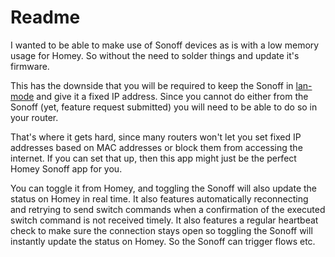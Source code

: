 # Readme

I wanted to be able to make use of Sonoff devices as is with a low memory usage for Homey.
So without the need to solder things and update it's firmware.

This has the downside that you will be required to keep the Sonoff in [lan-mode](https://help.ewelink.cc/hc/en-us/articles/360007134171-LAN-Mode-Tutorial) and give it a fixed IP address.
Since you cannot do either from the Sonoff (yet, feature request submitted) you will need to be able to do so in your router.

That's where it gets hard, since many routers won't let you set fixed IP addresses based on MAC addresses or block them from accessing the internet.
If you can set that up, then this app might just be the perfect Homey Sonoff app for you.

You can toggle it from Homey, and toggling the Sonoff will also update the status on Homey in real time.
It also features automatically reconnecting and retrying to send switch commands when a confirmation of the executed switch command is not received timely.
It also features a regular heartbeat check to make sure the connection stays open so toggling the Sonoff will instantly update the status on Homey.
So the Sonoff can trigger flows etc.
